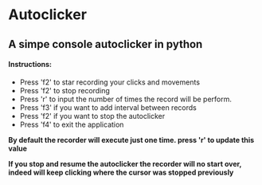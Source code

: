 # Autoclicker

## A simpe console autoclicker in python

#### Instructions:
- Press 'f2' to star recording your clicks and movements
- Press 'f2' to stop recording
- Press 'r' to input the number of times the record will be perform.
- Press 'f3' if you want to add interval between records
- Press 'f2' if you want to stop the autoclicker
- Press 'f4' to exit the application

**By default the recorder will execute just one time. press 'r' to update this value**

**If you stop and resume the autoclicker the recorder will no start over, indeed will keep clicking where the cursor was stopped previously**
